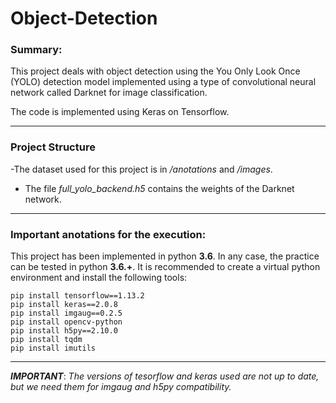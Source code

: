 # Object-Detection

### Summary:
This project deals with object detection using the You Only Look Once (YOLO) detection model implemented using a type of convolutional neural network called Darknet for image classification.

The code is implemented using Keras on Tensorflow.

***
### Project Structure

-The dataset used for this project is in */anotations* and */images*.
- The file *full_yolo_backend.h5* contains the weights of the Darknet network.

***
### Important anotations for the execution:
This project has been implemented in python **3.6**. In any case, the practice can be tested in python **3.6.+**.
It is recommended to create a virtual python environment and install the following tools:
~~~
pip install tensorflow==1.13.2
pip install keras==2.0.8
pip install imgaug==0.2.5
pip install opencv-python
pip install h5py==2.10.0
pip install tqdm
pip install imutils
~~~

***

***IMPORTANT***:
*The versions of tesorflow and keras used are not up to date, but we need them for imgaug and h5py compatibility.*
